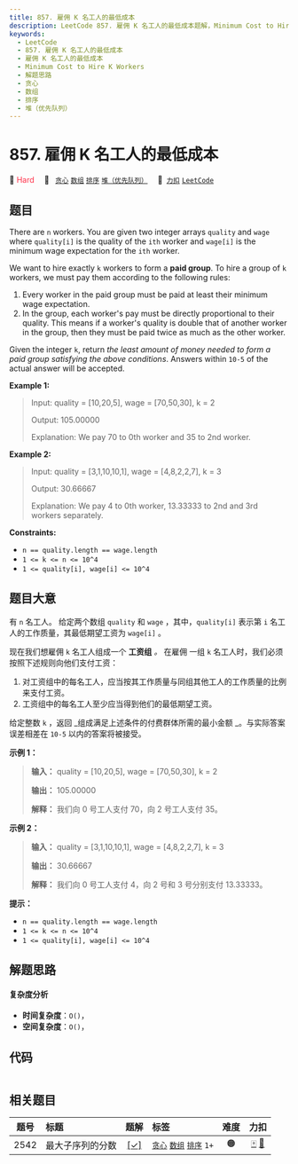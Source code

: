 ```yaml
---
title: 857. 雇佣 K 名工人的最低成本
description: LeetCode 857. 雇佣 K 名工人的最低成本题解，Minimum Cost to Hire K Workers，包含解题思路、复杂度分析以及完整的 JavaScript 代码实现。
keywords:
  - LeetCode
  - 857. 雇佣 K 名工人的最低成本
  - 雇佣 K 名工人的最低成本
  - Minimum Cost to Hire K Workers
  - 解题思路
  - 贪心
  - 数组
  - 排序
  - 堆（优先队列）
---
```


# 857. 雇佣 K 名工人的最低成本

🔴 <font color=#ff334b>Hard</font>&emsp; 🔖&ensp; [`贪心`](/tag/greedy.md) [`数组`](/tag/array.md) [`排序`](/tag/sorting.md) [`堆（优先队列）`](/tag/heap-priority-queue.md)&emsp; 🔗&ensp;[`力扣`](https://leetcode.cn/problems/minimum-cost-to-hire-k-workers) [`LeetCode`](https://leetcode.com/problems/minimum-cost-to-hire-k-workers)

## 题目

There are `n` workers. You are given two integer arrays `quality` and `wage`
where `quality[i]` is the quality of the `ith` worker and `wage[i]` is the
minimum wage expectation for the `ith` worker.

We want to hire exactly `k` workers to form a **paid group**. To hire a group
of `k` workers, we must pay them according to the following rules:

  1. Every worker in the paid group must be paid at least their minimum wage expectation.
  2. In the group, each worker's pay must be directly proportional to their quality. This means if a worker's quality is double that of another worker in the group, then they must be paid twice as much as the other worker.

Given the integer `k`, return _the least amount of money needed to form a paid
group satisfying the above conditions_. Answers within `10-5` of the actual
answer will be accepted.



**Example 1:**

> Input: quality = [10,20,5], wage = [70,50,30], k = 2
> 
> Output: 105.00000
> 
> Explanation: We pay 70 to 0th worker and 35 to 2nd worker.

**Example 2:**

> Input: quality = [3,1,10,10,1], wage = [4,8,2,2,7], k = 3
> 
> Output: 30.66667
> 
> Explanation: We pay 4 to 0th worker, 13.33333 to 2nd and 3rd workers separately.

**Constraints:**

  * `n == quality.length == wage.length`
  * `1 <= k <= n <= 10^4`
  * `1 <= quality[i], wage[i] <= 10^4`


## 题目大意

有 `n` 名工人。 给定两个数组 `quality` 和 `wage` ，其中，`quality[i]` 表示第 `i`
名工人的工作质量，其最低期望工资为 `wage[i]` 。

现在我们想雇佣 `k` 名工人组成一个 **工资组** _。_ 在雇佣 一组 `k` 名工人时，我们必须按照下述规则向他们支付工资：

  1. 对工资组中的每名工人，应当按其工作质量与同组其他工人的工作质量的比例来支付工资。
  2. 工资组中的每名工人至少应当得到他们的最低期望工资。

给定整数 `k` ，返回 _组成满足上述条件的付费群体所需的最小金额  _。与实际答案误差相差在 `10-5` 以内的答案将被接受。



**示例 1：**

> 
> 
> 
> 
> 
> **输入：** quality = [10,20,5], wage = [70,50,30], k = 2
> 
> **输出：** 105.00000
> 
> **解释：** 我们向 0 号工人支付 70，向 2 号工人支付 35。

**示例 2：**

> 
> 
> 
> 
> 
> **输入：** quality = [3,1,10,10,1], wage = [4,8,2,2,7], k = 3
> 
> **输出：** 30.66667
> 
> **解释：** 我们向 0 号工人支付 4，向 2 号和 3 号分别支付 13.33333。



**提示：**

  * `n == quality.length == wage.length`
  * `1 <= k <= n <= 10^4`
  * `1 <= quality[i], wage[i] <= 10^4`


## 解题思路

#### 复杂度分析

- **时间复杂度**：`O()`，
- **空间复杂度**：`O()`，

## 代码

```javascript

```

## 相关题目

<!-- prettier-ignore -->
| 题号 | 标题 | 题解 | 标签 | 难度 | 力扣 |
| :------: | :------ | :------: | :------ | :------: | :------: |
| 2542 | 最大子序列的分数 | [[✓]](/problem/2542.md) |  [`贪心`](/tag/greedy.md) [`数组`](/tag/array.md) [`排序`](/tag/sorting.md) `1+` | 🟠 | [🀄️](https://leetcode.cn/problems/maximum-subsequence-score) [🔗](https://leetcode.com/problems/maximum-subsequence-score) |